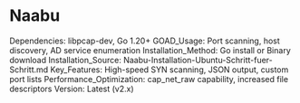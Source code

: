 # Naabu

Dependencies: libpcap-dev, Go 1.20+
GOAD_Usage: Port scanning, host discovery, AD service enumeration
Installation_Method: Go install or Binary download
Installation_Source: Naabu-Installation-Ubuntu-Schritt-fuer-Schritt.md
Key_Features: High-speed SYN scanning, JSON output, custom port lists
Performance_Optimization: cap_net_raw capability, increased file descriptors
Version: Latest (v2.x)